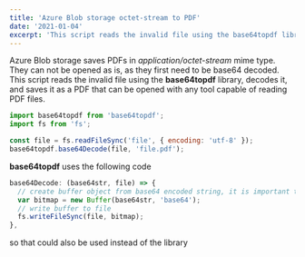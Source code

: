 ```yaml
---
title: 'Azure Blob storage octet-stream to PDF'
date: '2021-01-04'
excerpt: 'This script reads the invalid file using the base64topdf library, decodes it, and saves it as a PDF that can be opened with any tool capable of reading PDF files.'
---
```


Azure Blob storage saves PDFs in _application/octet-stream_ mime type. They can not be opened as is, as they first need to be base64 decoded. This script reads the invalid file using the **base64topdf** library, decodes it, and saves it as a PDF that can be opened with any tool capable of reading PDF files.

```javascript
import base64topdf from 'base64topdf';
import fs from 'fs';

const file = fs.readFileSync('file', { encoding: 'utf-8' });
base64topdf.base64Decode(file, 'file.pdf');
```

**base64topdf** uses the following code

```javascript
base64Decode: (base64str, file) => {
  // create buffer object from base64 encoded string, it is important to tell the constructor at the string is base64 encoded
  var bitmap = new Buffer(base64str, 'base64');
  // write buffer to file
  fs.writeFileSync(file, bitmap);
},
```

so that could also be used instead of the library
